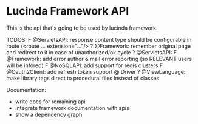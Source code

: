# Lucinda Framework API

This is the api that's going to be used by lucinda framework.

TODOS:
F @ServletsAPI: response content type should be configurable in route (<route ... extension="..."/>
? @Framework: remember original page and redirect to it in case of unauthorized/ok cycle
? @ServletsAPI: <routes ref="XML_PATH"/>
F @Framework: add error author & mail error reporting (so RELEVANT users will be infored)
F @NoSQLAPI: add support for redis clusters
F @Oauth2Client: add refresh token support @ Driver
? @ViewLanguage: make library tags direct to procedural files instead of classes

Documentation:
- write docs for remaining api
- integrate framework documentation with apis
- show a dependency graph